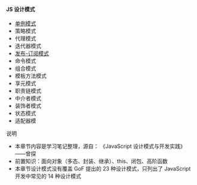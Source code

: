 #### JS 设计模式

- [单例模式](./singleton.md)
- 策略模式
- 代理模式
- 迭代器模式
- [发布-订阅模式](./pubSub.md)
- 命令模式
- 组合模式
- 模板方法模式
- 享元模式
- 职责链模式
- 中介者模式
- 装饰者模式
- 状态模式
- 适配器模

说明

- 本章节内容是学习笔记整理，源自： 《JavaScript 设计模式与开发实践》——曾探
- 前置知识：面向对象（多态、封装、继承）、this、闭包、高阶函数
- 本章节设计模式没有覆盖 GoF 提出的 23 种设计模式，只列出了 JavaScript 开发中常见的 14 种设计模式
